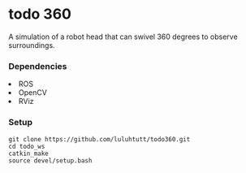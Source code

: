 <h1>todo 360</h1>

A simulation of a robot head that can swivel 360 degrees to observe surroundings.

<h3>Dependencies</h3>
<li>ROS</li>
<li>OpenCV</li>
<li>RViz</li>

<h3>Setup</h3>
<code>git clone https://github.com/luluhtutt/todo360.git</code><br>
<code>cd todo_ws</code><br>
<code>catkin_make</code><br>
<code>source devel/setup.bash</code>
